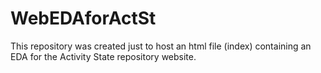# WebEDAforActSt

This repository was created just to host an html file (index) containing an EDA for the Activity State repository website.
